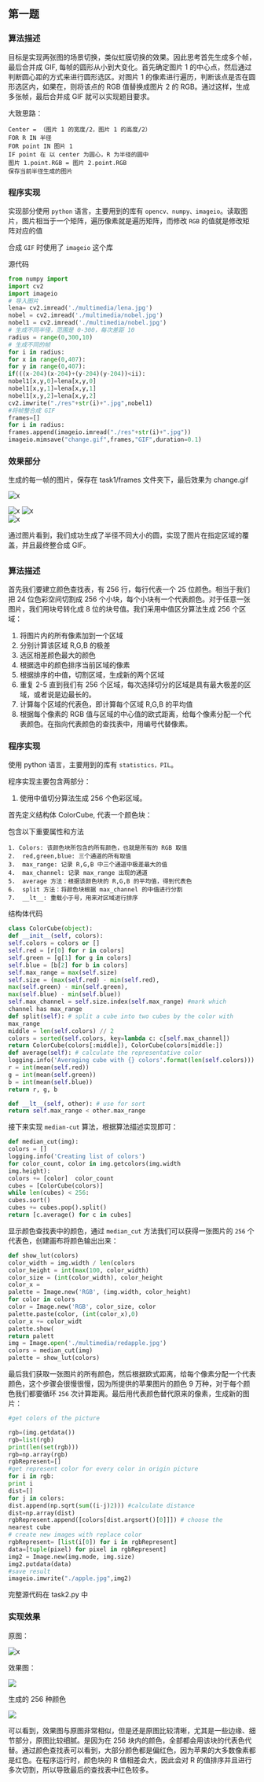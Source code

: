 ## 第一题
### 算法描述

目标是实现两张图的场景切换，类似虹膜切换的效果。因此思考首先生成多个帧，最后合并成 GIF, 每帧的圆形从小到大变化。首先确定图片 1 的中心点，然后通过判断圆心距的方式来进行圆形选区。对图片 1 的像素进行遍历，判断该点是否在圆形选区内，如果在，则将该点的 RGB 值替换成图片 2 的 RGB。通过这样，生成多张帧，最后合并成
GIF 就可以实现题目要求。

大致思路：
```
Center = （图片 1 的宽度/2，图片 1 的高度/2）
FOR R IN 半径
FOR point IN 图片 1
IF point 在 以 center 为圆心，R 为半径的圆中
图片 1.point.RGB = 图片 2.point.RGB
保存当前半径生成的图片
```
### 程序实现

实现部分使用 `python` 语言，主要用到的库有
`opencv、numpy、imageio`。读取图片，图片相当于一个矩阵，遍历像素就是遍历矩阵，而修改 `RGB` 的值就是修改矩阵对应的值

合成 `GIF` 时使用了 `imageio` 这个库

源代码
```python
from numpy import 
import cv2
import imageio
# 导入图片
lena= cv2.imread('./multimedia/lena.jpg')
nobel = cv2.imread('./multimedia/nobel.jpg')
nobel1 = cv2.imread('./multimedia/nobel.jpg')
# 生成不同半径，范围是 0-300，每次差距 10
radius = range(0,300,10)
# 生成不同的帧
for i in radius:
for x in range(0,407):
for y in range(0,407):
if(((x-204)(x-204)+(y-204)(y-204))<ii):
nobel1[x,y,0]=lena[x,y,0]
nobel1[x,y,1]=lena[x,y,1]
nobel1[x,y,2]=lena[x,y,2]
cv2.imwrite("./res"+str(i)+".jpg",nobel1)
#将帧整合成 GIF
frames=[]
for i in radius:
frames.append(imageio.imread("./res"+str(i)+".jpg"))
imageio.mimsave("change.gif",frames,"GIF",duration=0.1)
```
### 效果部分

生成的每一帧的图片，保存在 task1/frames 文件夹下，最后效果为 change.gif

  ![x](./Assets/media/image1.jpeg)
  
  ![x](./Assets/media/image2.jpeg)
  ![x](./Assets/media/image3.jpeg)   
  ![x](./Assets/media/image4.jpeg)

通过图片看到，我们成功生成了半径不同大小的圆，实现了图片在指定区域的覆盖，并且最终整合成
GIF。

##
### 算法描述

首先我们要建立颜色查找表，有 256 行，每行代表一个 25 位颜色。相当于我们把 24 位色彩空间切割成 256 个小块，每个小块有一个代表颜色。对于任意一张图片，我们用块号转化成 8 位的块号值。我们采用中值区分算法生成 256 个区域：

1.  将图片内的所有像素加到一个区域
2.  分别计算该区域 R,G,B 的极差
3.  选区相差颜色最大的颜色
4.  根据选中的颜色排序当前区域的像素
5.  根据排序的中值，切割区域，生成新的两个区域
6.  重复 2-5 直到我们有 256 个区域，每次选择切分的区域是具有最大极差的区域，或者说是边最长的。
7.  计算每个区域的代表色，即计算每个区域 R,G,B 的平均值
8.  根据每个像素的 RGB 值与区域的中心值的欧式距离，给每个像素分配一个代表颜色。在指向代表颜色的查找表中，用编号代替像素。

### 程序实现

使用 python 语言，主要用到的库有 `statistics，PIL`。

程序实现主要包含两部分：

1.  使用中值切分算法生成 256 个色彩区域。

首先定义结构体 ColorCube, 代表一个颜色块：

包含以下重要属性和方法
```
1. Colors: 该颜色块所包含的所有颜色，也就是所有的 RGB 取值
2.  red,green,blue: 三个通道的所有取值
3.  max_range: 记录 R,G,B 中三个通道中极差最大的值
4.  max_channel: 记录 max_range 出现的通道
5.  average 方法：根据该颜色块的 R,G,B 的平均值，得到代表色
6.  split 方法：将颜色块根据 max_channel 的中值进行分割
7.  __lt__: 重载小于号，用来对区域进行排序
```

结构体代码
```python
class ColorCube(object):
def __init__(self, colors):
self.colors = colors or []
self.red = [r[0] for r in colors]
self.green = [g[1] for g in colors]
self.blue = [b[2] for b in colors]
self.max_range = max(self.size)
self.size = (max(self.red) - min(self.red),
max(self.green) - min(self.green),
max(self.blue) - min(self.blue))
self.max_channel = self.size.index(self.max_range) #mark which
channel has max_range
def split(self): # split a cube into two cubes by the color with
max_range 
middle = len(self.colors) // 2
colors = sorted(self.colors, key=lambda c: c[self.max_channel])
return ColorCube(colors[:middle]), ColorCube(colors[middle:])
def average(self): # calculate the representative color
logging.info('Averaging cube with {} colors'.format(len(self.colors)))
r = int(mean(self.red))
g = int(mean(self.green))
b = int(mean(self.blue))
return r, g, b

def __lt__(self, other): # use for sort
return self.max_range < other.max_range
```
接下来实现 `median-cut` 算法，根据算法描述实现即可：
```python
def median_cut(img):
colors = []
logging.info('Creating list of colors')
for color_count, color in img.getcolors(img.width 
img.height):
colors += [color]  color_count
cubes = [ColorCube(colors)]
while len(cubes) < 256:
cubes.sort()
cubes += cubes.pop().split()
return [c.average() for c in cubes]
```

显示颜色查找表中的颜色，通过 `median_cut` 方法我们可以获得一张图片的 `256` 个代表色，创建画布将颜色输出出来：
```python
def show_lut(colors)
color_width = img.width / len(colors
color_height = int(max(100, color_width)
color_size = (int(color_width), color_height
color_x = 
palette = Image.new('RGB', (img.width, color_height)
for color in colors
color = Image.new('RGB', color_size, color
palette.paste(color, (int(color_x),0)
color_x += color_widt
palette.show(
return palett
img = Image.open('./multimedia/redapple.jpg')
colors = median_cut(img)
palette = show_lut(colors)
```

最后我们获取一张图片的所有颜色，然后根据欧式距离，给每个像素分配一个代表颜色，这个步骤会很慢很慢，因为所提供的苹果图片的颜色 9 万种，对于每个颜色我们都要循环 `256` 次计算距离。最后用代表颜色替代原来的像素，生成新的图片：
```python
#get colors of the picture

rgb=(img.getdata())
rgb=list(rgb)
print(len(set(rgb)))
rgb=np.array(rgb)
rgbRepresent=[]
#get represent color for every color in origin picture
for i in rgb:
print i
dist=[]
for j in colors:
dist.append(np.sqrt(sum((i-j)2))) #calculate distance 
dist=np.array(dist)
rgbRepresent.append([colors[dist.argsort()[0]]]) # choose the
nearest cube
# create new images with replace color
rgbRepresent= [list(i[0]) for i in rgbRepresent]
data=[tuple(pixel) for pixel in rgbRepresent]
img2 = Image.new(img.mode, img.size)
img2.putdata(data)
#save result
imageio.imwrite("./apple.jpg",img2)
```
完整源代码在 task2.py 中

### 实现效果

原图：

![x](./Assets/media/image5.jpeg)

效果图：

![](./Assets/media/image6.png)

生成的 256 种颜色

![](./Assets/media/image7.png)

可以看到，效果图与原图非常相似，但是还是原图比较清晰，尤其是一些边缘、细节部分，原图比较细腻。是因为在 256 块内的颜色，全部都会用该块的代表色代替。通过颜色查找表可以看到，大部分颜色都是偏红色，因为苹果的大多数像素都是红色。在程序运行时，颜色块的 R 值相差会大，因此会对 R 的值排序并且进行多次切割，所以导致最后的查找表中红色较多。
